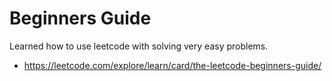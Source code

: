 # Beginners Guide

Learned how to use leetcode with solving very easy problems.

- https://leetcode.com/explore/learn/card/the-leetcode-beginners-guide/